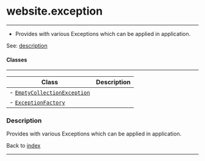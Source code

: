 # website.exception
---

- Provides with various Exceptions which can be applied in application.

See: [description](#description)
    
#### Classes
---
| Class | Description |
| --- | --- |
| - [`EmptyCollectionException`]() |  |
| - [`ExceptionFactory`]() |  |

    
### Description

Provides with various Exceptions which can be applied in application.

Back to [index](../../README.md#webplate-api-specification-under-development)

---